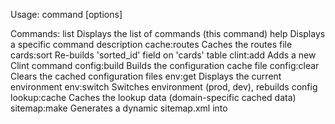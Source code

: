 Usage:
  command [options]

Commands:
  list          Displays the list of commands (this command)
  help          Displays a specific command description
  cache:routes  Caches the routes file
  cards:sort    Re-builds 'sorted_id' field on 'cards' table
  clint:add     Adds a new Clint command
  config:build  Builds the configuration cache file
  config:clear  Clears the cached configuration files
  env:get       Displays the current environment
  env:switch    Switches environment (prod, dev), rebuilds config
  lookup:cache  Caches the lookup data (domain-specific cached data)
  sitemap:make  Generates a dynamic sitemap.xml into 
